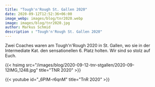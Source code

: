 ```yaml
---
title: "Tough'n'Rough St. Gallen 2020"
date: 2020-09-12T12:52:36+06:00
image_webp: images/blog/tnr2020.webp
image: images/blog/tnr2020.jpg
author: Markus Schmid
description : "Tough'n'Rough St. Gallen 2020"
---
```


Zwei Coaches waren am Tough'n'Rough 2020 in St. Gallen, wo sie in der Intermediate Kat. den sensationellen 6. Platz holten. Wir sind so stolz auf Euch.

{{< hsimg src="/images/blog/2020-09-12-tnr-stgallen/2020-09-12IMG_1248.jpg" title="TNR 2020" >}}


{{< youtube id="_6PIM-r6qnM" title="TnR 2020" >}}

